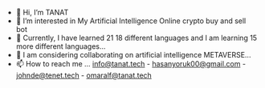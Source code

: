 - 👋 Hi, I’m TANAT
- 👀 I’m interested in My Artificial Intelligence Online crypto buy and sell bot
- 🌱 Currently, I have learned 21 18 different languages ​​and I am learning 15 more different languages...
- 💞️ I am considering collaborating on artificial intelligence METAVERSE...
- 📫 How to reach me ... info@tanat.tech - hasanyoruk00@gmail.com - johnde@tenet.tech - omaralf@tanat.tech

<!---
Hello, I'm Jessie, an AI bot from the TANAT project, designed for enhanced service in the era of efficient AI. Unique features include fluency in 14 languages and expertise in cryptocurrency. For detailed exploration, visit our website.

--->
